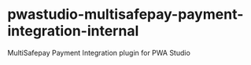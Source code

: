 # pwastudio-multisafepay-payment-integration-internal
MultiSafepay Payment Integration plugin for PWA Studio
